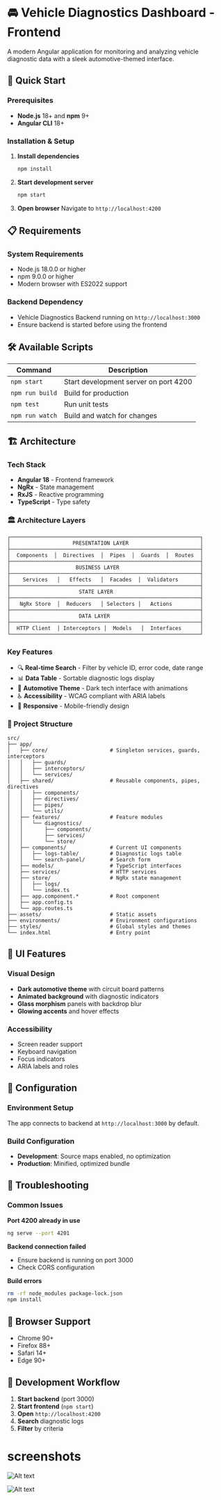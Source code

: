 # 🚘 Vehicle Diagnostics Dashboard - Frontend

A modern Angular application for monitoring and analyzing vehicle diagnostic data with a sleek automotive-themed interface.

## 🚀 Quick Start

### Prerequisites
- **Node.js** 18+ and **npm** 9+
- **Angular CLI** 18+

### Installation & Setup

1. **Install dependencies**
   ```bash
   npm install
   ```

2. **Start development server**
   ```bash
   npm start
   ```

3. **Open browser**
   Navigate to `http://localhost:4200`

## 📋 Requirements

### System Requirements
- Node.js 18.0.0 or higher
- npm 9.0.0 or higher
- Modern browser with ES2022 support

### Backend Dependency
- Vehicle Diagnostics Backend running on `http://localhost:3000`
- Ensure backend is started before using the frontend

## 🛠 Available Scripts

| Command | Description |
|---------|-------------|
| `npm start` | Start development server on port 4200 |
| `npm run build` | Build for production |
| `npm test` | Run unit tests |
| `npm run watch` | Build and watch for changes |

## 🏗 Architecture

### Tech Stack
- **Angular 18** - Frontend framework
- **NgRx** - State management
- **RxJS** - Reactive programming
- **TypeScript** - Type safety

### 🏛️ Architecture Layers

```
┌─────────────────────────────────────────────────────────────┐
│                    PRESENTATION LAYER                       │
├─────────────────────────────────────────────────────────────┤
│  Components  │  Directives  │  Pipes  │  Guards  │  Routes  │
├─────────────────────────────────────────────────────────────┤
│                     BUSINESS LAYER                          │
├─────────────────────────────────────────────────────────────┤
│    Services   │   Effects   │  Facades  │  Validators       │
├─────────────────────────────────────────────────────────────┤
│                      STATE LAYER                            │
├─────────────────────────────────────────────────────────────┤
│   NgRx Store  │  Reducers   │ Selectors │   Actions         │
├─────────────────────────────────────────────────────────────┤
│                      DATA LAYER                             │
├─────────────────────────────────────────────────────────────┤
│  HTTP Client  │ Interceptors │  Models   │  Interfaces      │
└─────────────────────────────────────────────────────────────┘
```

### Key Features
- 🔍 **Real-time Search** - Filter by vehicle ID, error code, date range
- 📊 **Data Table** - Sortable diagnostic logs display
- 🎨 **Automotive Theme** - Dark tech interface with animations
- ♿ **Accessibility** - WCAG compliant with ARIA labels
- 📱 **Responsive** - Mobile-friendly design

### 📁 Project Structure
```
src/
├── app/
│   ├── core/                    # Singleton services, guards, interceptors
│   │   ├── guards/
│   │   ├── interceptors/
│   │   └── services/
│   ├── shared/                  # Reusable components, pipes, directives
│   │   ├── components/
│   │   ├── directives/
│   │   ├── pipes/
│   │   └── utils/
│   ├── features/                # Feature modules
│   │   └── diagnostics/
│   │       ├── components/
│   │       ├── services/
│   │       └── store/
│   ├── components/              # Current UI components
│   │   ├── logs-table/          # Diagnostic logs table
│   │   └── search-panel/        # Search form
│   ├── models/                  # TypeScript interfaces
│   ├── services/                # HTTP services
│   ├── store/                   # NgRx state management
│   │   ├── logs/
│   │   └── index.ts
│   ├── app.component.*          # Root component
│   ├── app.config.ts
│   └── app.routes.ts
├── assets/                      # Static assets
├── environments/                # Environment configurations
├── styles/                      # Global styles and themes
└── index.html                   # Entry point
```

## 🎨 UI Features

### Visual Design
- **Dark automotive theme** with circuit board patterns
- **Animated background** with diagnostic indicators
- **Glass morphism** panels with backdrop blur
- **Glowing accents** and hover effects

### Accessibility
- Screen reader support
- Keyboard navigation
- Focus indicators
- ARIA labels and roles

## 🔧 Configuration

### Environment Setup
The app connects to backend at `http://localhost:3000` by default.

### Build Configuration
- **Development**: Source maps enabled, no optimization
- **Production**: Minified, optimized bundle

## 🚨 Troubleshooting

### Common Issues

**Port 4200 already in use**
```bash
ng serve --port 4201
```

**Backend connection failed**
- Ensure backend is running on port 3000
- Check CORS configuration

**Build errors**
```bash
rm -rf node_modules package-lock.json
npm install
```

## 📱 Browser Support
- Chrome 90+
- Firefox 88+
- Safari 14+
- Edge 90+

## 🔄 Development Workflow

1. **Start backend** (port 3000)
2. **Start frontend** (`npm start`)
3. **Open** `http://localhost:4200`
4. **Search** diagnostic logs
5. **Filter** by criteria


# screenshots
![Alt text](./vehicle-diagnostics-frontend/desktop.png)


![Alt text](./vehicle-diagnostics-frontend/iPhone.png)
